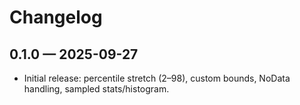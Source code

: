 # Changelog

## 0.1.0 — 2025-09-27
- Initial release: percentile stretch (2–98), custom bounds, NoData handling, sampled stats/histogram.

